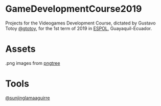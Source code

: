 # GameDevelopmentCourse2019

Projects for the Videogames Development Course, dictated by Gustavo Totoy [@gtotoy](https://github.com/gtotoy), for the 1st term of 2019 in [ESPOL](http://www.espol.edu.ec/), Guayaquil-Ecuador.

# Assets

.png images from [pngtree](https://pngtree.com/free-png)

# Tools

[@sunjinglamaaguirre](https://trello.com/b/rVB3Mn5a)
